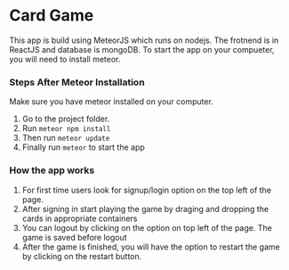 # Card Game

This app is build using MeteorJS which runs on nodejs. The frotnend is in ReactJS and database is mongoDB. To start the app on your compueter, you will need to install meteor.

### Steps After Meteor Installation
Make sure you have meteor installed on your computer.

1. Go to the project folder.
2. Run `meteor npm install`
3. Then run `meteor update`
4. Finally run `meteor` to start the app

### How the app works

1. For first time users look for signup/login option on the top left of the page.
2. After signing in start playing the game by draging and dropping the cards in appropriate containers
3. You can logout by clicking on the option on top left of the page. The game is saved before logout
4. After the game is finished, you will have the option to restart the game by clicking on the restart button.
